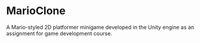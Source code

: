 # MarioClone
A Mario-styled 2D platformer minigame developed in the Unity engine as an assignment for game development course.
